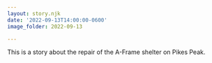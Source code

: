 ```yaml
---
layout: story.njk
date: '2022-09-13T14:00:00-0600'
image_folder: 2022-09-13

---
```


This is a story about the repair of the A-Frame shelter on Pikes Peak.